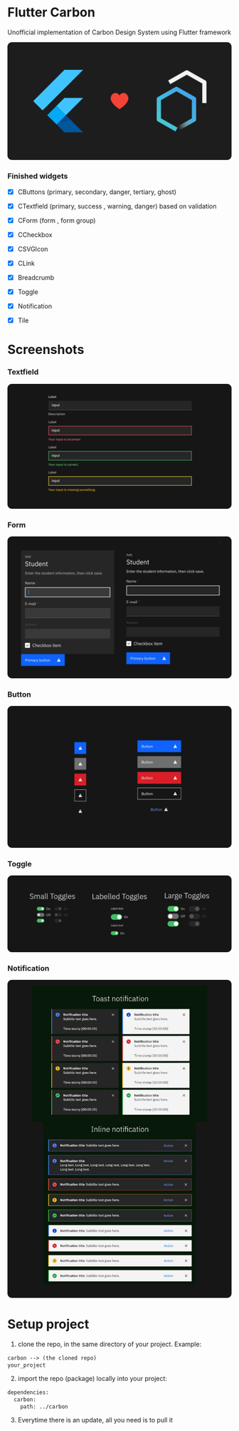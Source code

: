 # Flutter Carbon

Unofficial implementation of Carbon Design System using Flutter framework

![gre](md-assets/cover.png)

### Finished widgets

- [x] CButtons (primary, secondary, danger, tertiary, ghost)

- [x] CTextfield (primary, success , warning, danger) based on validation

- [x] CForm (form , form group)

- [x] CCheckbox

- [x] CSVGIcon

- [x] CLink

- [x] Breadcrumb

- [x] Toggle

- [x] Notification

- [x] Tile


# Screenshots

### Textfield

![f](md-assets/textfield.png)

### Form

![rf](md-assets/forms.png)

### Button

![f](md-assets/buttons.png)


### Toggle

![f](md-assets/toggle.png)

### Notification

![f](md-assets/notification.png)

# Setup project

1. clone the repo, in the same directory of your project. Example:

```
carbon --> (the cloned repo)
your_project
```

2. import the repo (package) locally into your project:

```
dependencies:
  carbon:
    path: ../carbon
```

3. Everytime there is an update, all you need is to pull it